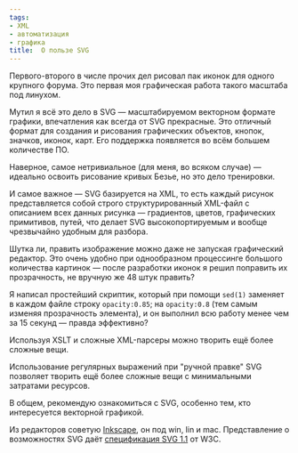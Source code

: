```yaml
---
tags:
- XML
- автоматизация
- графика
title:  О пользе SVG
---
```


Первого-второго в числе прочих дел рисовал пак иконок для одного
крупного форума. Это первая моя графическая работа такого масштаба под
линухом.

Мутил я всё это дело в SVG — масштабируемом векторном формате графики,
впечатления как всегда от SVG прекрасные. Это отличный формат для
создания и рисования графических объектов, кнопок, значков, иконок,
карт. Его поддержка появляется во всём большем количестве ПО.

Наверное, самое нетривиальное (для меня, во всяком случае) — идеально
освоить рисование кривых Безье, но это дело тренировки.

И самое важное — SVG базируется на XML, то есть каждый рисунок
представляется собой строго структурированный XML-файл с описанием всех
данных рисунка — градиентов, цветов, графических примитивов, путей, что
делает SVG высокопортируемым и вообще чрезвычайно удобным для разбора.

Шутка ли, править изображение можно даже не запуская графический
редактор. Это очень удобно при однообразном процессинге большого
количества картинок — после разработки иконок я решил поправить их
прозрачность, не вручную же 48 штук править?

Я написал простейший скриптик, который при помощи `sed(1)` заменяет в
каждом файле строку `opacity:0.85`; на `opacity:0.8` (тем самым изменяя
прозрачность элемента), и он выполнил всю работу менее чем за 15 секунд
— правда эффективно?

<span class="underline">Используя XSLT и сложные XML-парсеры можно
творить ещё более сложные вещи</span>.

Использование регулярных выражений при "ручной правке" SVG позволяет
творить ещё более сложные вещи с минимальными затратами ресурсов.

В общем, рекомендую ознакомиться с SVG, особенно тем, кто интересуется
векторной графикой.

Из редакторов советую [Inkscape][], он под win, lin и mac. Представление
о возможностях SVG даёт [спецификация SVG 1.1][] от W3C.

  [Inkscape]: https://web.archive.org/web/20081211011348/http://www.inkscape.org/
  [спецификация SVG 1.1]: https://web.archive.org/web/20081211011348/http://www.w3.org/TR/SVG/